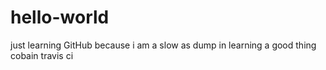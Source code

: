 # hello-world
just learning GitHub
because i am a slow as dump in learning a good thing
cobain travis ci

